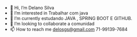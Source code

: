 - 👋 Hi, I’m  Delano Silva
- 👀 I’m interested in Trabalhar com java
- 🌱 I’m currently estudando JAVA , SPRING BOOT E GITHUB.
- 💞️ I’m looking to collaborate a comunidad
- 📫 How to reach me delosgs@gmail.com 71-99139-7684
